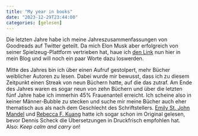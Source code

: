 ```yaml
---
title: "My year in books"
date: "2023-12-29T23:44:00"
categories: [gelesen]
---
```


Die letzten Jahre habe ich meine Jahreszusammenfassungen von Goodreads auf Twitter geteilt. Da mich Elon Musk aber erfolgreich von seiner Spielzeug-Plattform vertrieben hat, haue ich [den Link](https://www.goodreads.com/user/year_in_books/2023/44097851) nun hier in mein Blog und will noch ein paar Worte dazu loswerden.

Mitte des Jahres bin ich über einen Aufruf gestolpert, mehr Bücher weiblicher Autoren zu lesen. Dabei wurde mir bewusst, dass ich zu diesem Zeitpunkt einen Streak von neun Büchern hatte, auf die das zutraf. Am Ende des Jahres waren es sogar neun von zehn Büchern und über die letzten fünf Jahre habe ich immerhin 45% Frauenanteil erreicht. Ich scheine also in keiner Männer-Bubble zu stecken und suche mir meine Bücher auch eher thematisch aus als nach dem Geschlecht des Schriftstellers. [Emily St. John Mandel](/2022/06/05/sea-of-tranquility/) und [Rebecca F. Kuang](/2022/12/26/babel/) hatte ich sogar schon im Original gelesen, bevor Dennis Scheck die Übersetzungen in Druckfrisch empfohlen hat. Also: *Keep calm and carry on*!